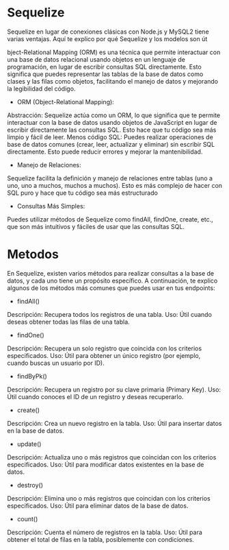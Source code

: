 # Sequelize 

Sequelize en lugar de conexiones clásicas con Node.js y MySQL2 tiene varias ventajas. Aquí te explico por qué Sequelize y los modelos son út

bject-Relational Mapping (ORM) es una técnica que permite interactuar con una base de datos relacional usando objetos en un lenguaje de programación, en lugar de escribir consultas SQL directamente. Esto significa que puedes representar las tablas de la base de datos como clases y las filas como objetos, facilitando el manejo de datos y mejorando la legibilidad del código.

* ORM (Object-Relational Mapping):

Abstracción: Sequelize actúa como un ORM, lo que significa que te permite interactuar con la base de datos usando objetos de JavaScript en lugar de escribir directamente las consultas SQL. Esto hace que tu código sea más limpio y fácil de leer.
Menos código SQL: Puedes realizar operaciones de base de datos comunes (crear, leer, actualizar y eliminar) sin escribir SQL directamente. Esto puede reducir errores y mejorar la mantenibilidad.

* Manejo de Relaciones:

Sequelize facilita la definición y manejo de relaciones entre tablas (uno a uno, uno a muchos, muchos a muchos). Esto es más complejo de hacer con SQL puro y hace que tu código sea más estructurado

* Consultas Más Simples:

Puedes utilizar métodos de Sequelize como findAll, findOne, create, etc., que son más intuitivos y fáciles de usar que las consultas SQL.

# Metodos 
En Sequelize, existen varios métodos para realizar consultas a la base de datos, y cada uno tiene un propósito específico. A continuación, te explico algunos de los métodos más comunes que puedes usar en tus endpoints:

* findAll()

Descripción: Recupera todos los registros de una tabla.
Uso: Útil cuando deseas obtener todas las filas de una tabla.

* findOne()

Descripción: Recupera un solo registro que coincida con los criterios especificados.
Uso: Útil para obtener un único registro (por ejemplo, cuando buscas un usuario por ID).

* findByPk()

Descripción: Recupera un registro por su clave primaria (Primary Key).
Uso: Útil cuando conoces el ID de un registro y deseas recuperarlo.

* create()

Descripción: Crea un nuevo registro en la tabla.
Uso: Útil para insertar datos en la base de datos.

* update()

Descripción: Actualiza uno o más registros que coincidan con los criterios especificados.
Uso: Útil para modificar datos existentes en la base de datos.

* destroy()

Descripción: Elimina uno o más registros que coincidan con los criterios especificados.
Uso: Útil para eliminar datos de la base de datos.

* count()

Descripción: Cuenta el número de registros en la tabla.
Uso: Útil para obtener el total de filas en la tabla, posiblemente con condiciones.